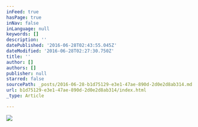 ```yaml
---
inFeed: true
hasPage: true
inNav: false
inLanguage: null
keywords: []
description: ''
datePublished: '2016-06-28T02:43:55.045Z'
dateModified: '2016-06-28T02:27:30.750Z'
title: ''
author: []
authors: []
publisher: null
starred: false
sourcePath: _posts/2016-06-28-b1d75129-e3e1-47ae-890d-2d0e2d8ab314.md
url: b1d75129-e3e1-47ae-890d-2d0e2d8ab314/index.html
_type: Article

---
```

![](https://the-grid-user-content.s3-us-west-2.amazonaws.com/7c6c8c1c-0c7f-48d5-a0de-9a2580c4e7e9.jpg)